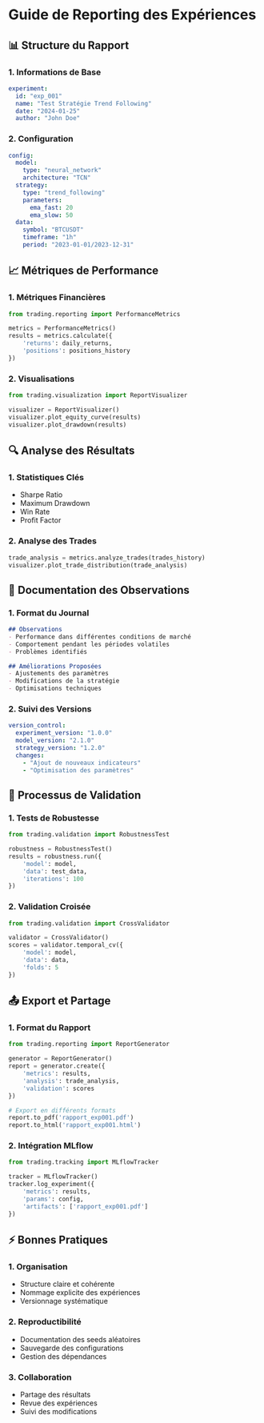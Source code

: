 # Guide de Reporting des Expériences

## 📊 Structure du Rapport

### 1. Informations de Base
```yaml
experiment:
  id: "exp_001"
  name: "Test Stratégie Trend Following"
  date: "2024-01-25"
  author: "John Doe"
```

### 2. Configuration
```yaml
config:
  model:
    type: "neural_network"
    architecture: "TCN"
  strategy:
    type: "trend_following"
    parameters:
      ema_fast: 20
      ema_slow: 50
  data:
    symbol: "BTCUSDT"
    timeframe: "1h"
    period: "2023-01-01/2023-12-31"
```

## 📈 Métriques de Performance

### 1. Métriques Financières
```python
from trading.reporting import PerformanceMetrics

metrics = PerformanceMetrics()
results = metrics.calculate({
    'returns': daily_returns,
    'positions': positions_history
})
```

### 2. Visualisations
```python
from trading.visualization import ReportVisualizer

visualizer = ReportVisualizer()
visualizer.plot_equity_curve(results)
visualizer.plot_drawdown(results)
```

## 🔍 Analyse des Résultats

### 1. Statistiques Clés
- Sharpe Ratio
- Maximum Drawdown
- Win Rate
- Profit Factor

### 2. Analyse des Trades
```python
trade_analysis = metrics.analyze_trades(trades_history)
visualizer.plot_trade_distribution(trade_analysis)
```

## 📝 Documentation des Observations

### 1. Format du Journal
```markdown
## Observations
- Performance dans différentes conditions de marché
- Comportement pendant les périodes volatiles
- Problèmes identifiés

## Améliorations Proposées
- Ajustements des paramètres
- Modifications de la stratégie
- Optimisations techniques
```

### 2. Suivi des Versions
```yaml
version_control:
  experiment_version: "1.0.0"
  model_version: "2.1.0"
  strategy_version: "1.2.0"
  changes:
    - "Ajout de nouveaux indicateurs"
    - "Optimisation des paramètres"
```

## 🔄 Processus de Validation

### 1. Tests de Robustesse
```python
from trading.validation import RobustnessTest

robustness = RobustnessTest()
results = robustness.run({
    'model': model,
    'data': test_data,
    'iterations': 100
})
```

### 2. Validation Croisée
```python
from trading.validation import CrossValidator

validator = CrossValidator()
scores = validator.temporal_cv({
    'model': model,
    'data': data,
    'folds': 5
})
```

## 📤 Export et Partage

### 1. Format du Rapport
```python
from trading.reporting import ReportGenerator

generator = ReportGenerator()
report = generator.create({
    'metrics': results,
    'analysis': trade_analysis,
    'validation': scores
})

# Export en différents formats
report.to_pdf('rapport_exp001.pdf')
report.to_html('rapport_exp001.html')
```

### 2. Intégration MLflow
```python
from trading.tracking import MLflowTracker

tracker = MLflowTracker()
tracker.log_experiment({
    'metrics': results,
    'params': config,
    'artifacts': ['rapport_exp001.pdf']
})
```

## ⚡ Bonnes Pratiques

### 1. Organisation
- Structure claire et cohérente
- Nommage explicite des expériences
- Versionnage systématique

### 2. Reproductibilité
- Documentation des seeds aléatoires
- Sauvegarde des configurations
- Gestion des dépendances

### 3. Collaboration
- Partage des résultats
- Revue des expériences
- Suivi des modifications